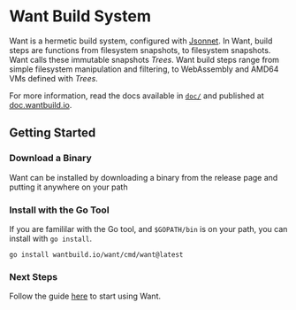 # Want Build System

Want is a hermetic build system, configured with [Jsonnet](https://jsonnet.org/).
In Want, build steps are functions from filesystem snapshots, to filesystem snapshots.
Want calls these immutable snapshots *Trees*.
Want build steps range from simple filesystem manipulation and filtering, to WebAssembly and AMD64 VMs defined with *Trees*.

For more information, read the docs available in [`doc/`](./doc/00_Introduction.md) and published at [doc.wantbuild.io](https://doc.wantbuild.io).

## Getting Started

### Download a Binary
Want can be installed by downloading a binary from the release page and putting it anywhere on your path

### Install with the Go Tool
If you are famililar with the Go tool, and `$GOPATH/bin` is on your path, you can install with `go install`.

```shell
go install wantbuild.io/want/cmd/want@latest
```

### Next Steps
Follow the guide [here](https://doc.wantbuild.io/10_Using_Want) to start using Want.

